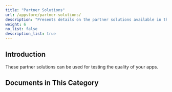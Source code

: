 ```yaml
---
title: "Partner Solutions"
url: /appstore/partner-solutions/
description: "Presents details on the partner solutions available in the Mendix Marketplace."
weight: 6
no_list: false
description_list: true
---
```


## Introduction

These partner solutions can be used for testing the quality of your apps.

## Documents in This Category
